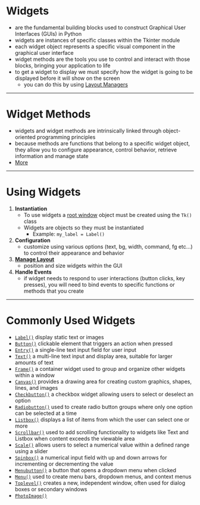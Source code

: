 # Widgets
- are the fundamental building blocks used to construct Graphical User Interfaces (GUIs) in Python
- widgets are instances of specific classes within the Tkinter module
- each widget object represents a specific visual component in the graphical user interface
- widget methods are the tools you use to control and interact with those blocks, bringing your application to life
- to get a widget to display we must specify how the widget is going to be displayed before it will show on the screen
    - you can do this by using [Layout Managers](./LayoutManagement.md)


___________________________________________________________________________________________________________________________________

# Widget Methods
- widgets and widget methods are intrinsically linked through object-oriented programming principles
- because methods are functions that belong to a specific widget object, they allow you to configure appearance, control behavior, retrieve information and manage state
- [More](./methods/WidgetMethods.md)

___________________________________________________________________________________________________________________________________


# Using Widgets
1. **Instantiation** 
    - To use widgets a [root window](../RootWindow.md) object must be created using the `Tk()` class
    - Widgets are objects so they must be instantiated
        - Example: `my_label = Label()`
2. **Configuration**
    - customize using various options (text, bg, width, command, fg etc...) to control their appearance and behavior
3. **[Manage Layout](../LayoutManagement.md)**
    - position and size widgets within the GUI
4. **Handle Events**
    - if widget needs to respond to user interactions (button clicks, key presses), you will need to bind events to specific functions or methods that you create


___________________________________________________________________________________________________________________________________


# Commonly Used Widgets
- [`Label()`]() display static text or images
- [`Button()`]() clickable element that triggers an action when pressed
- [`Entry()`]() a single-line text input field for user input
- [`Text()`]() a multi-line text input and display area, suitable for larger amounts of text
- [`Frame()`]() a container widget used to group and organize other widgets within a window
- [`Canvas()`]() provides a drawing area for creating custom graphics, shapes, lines, and images
- [`Checkbutton()`]() a checkbox widget allowing users to select or deselect an option
- [`Radiobutton()`]() used to create radio button groups where only one option can be selected at a time
- [`Listbox()`]() displays a list of items from which the user can select one or more
- [`Scrollbar()`]() used to add scrolling functionality to widgets like Text and Listbox when content exceeds the viewable area
- [`Scale()`]() allows users to select a numerical value within a defined range using a slider
- [`Spinbox()`]() a numerical input field with up and down arrows for incrementing or decrementing the value
- [`Menubutton()`]() a button that opens a dropdown menu when clicked
- [`Menu()`]() used to create menu bars, dropdown menus, and context menus
- [`Toplevel()`]() creates a new, independent window, often used for dialog boxes or secondary windows
- [`PhotoImage()`]()